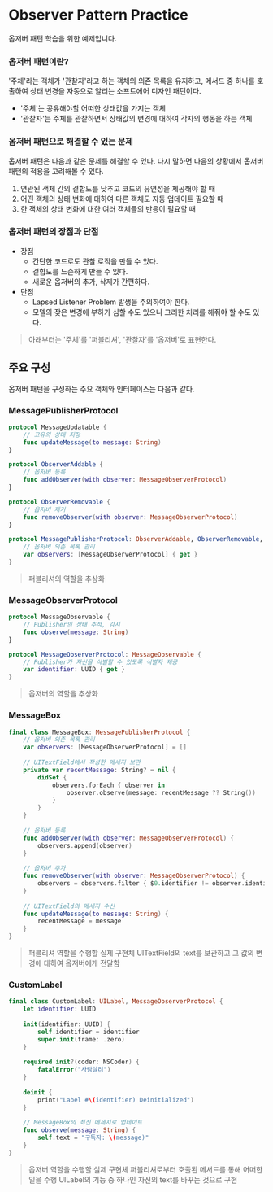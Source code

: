#  Observer Pattern Practice
옵저버 패턴 학습을 위한 예제입니다.

### **옵저버 패턴이란?**
'주체'라는 객체가 '관찰자'라고 하는 객체의 의존 목록을 유지하고,
메서드 중 하나를 호출하여 상태 변경을 자동으로 알리는 소프트에어 디자인 패턴이다.
* '주체'는 공유해야할 어떠한 상태값을 가지는 객체
* '관찰자'는 주체를 관찰하면서 상태값의 변경에 대하여 각자의 행동을 하는 객체

### **옵저버 패턴으로 해결할 수 있는 문제**
옵저버 패턴은 다음과 같은 문제를 해결할 수 있다.
다시 말하면 다음의 상황에서 옵저버 패턴의 적용을 고려해볼 수 있다.
1. 연관된 객체 간의 결합도를 낮추고 코드의 유연성을 제공해야 할 때
2. 어떤 객체의 상태 변화에 대하여 다른 객체도 자동 업데이트 필요할 때
3. 한 객체의 상태 변화에 대한 여러 객체들의 반응이 필요할 때

### **옵저버 패턴의 장점과 단점**
* 장점
    * 간단한 코드로도 관찰 로직을 만들 수 있다.
    * 결합도를 느슨하게 만들 수 있다.
    * 새로운 옵저버의 추가, 삭제가 간편하다.
* 단점
    * Lapsed Listener Problem 발생을 주의하여야 한다.
    * 모델의 잦은 변경에 부하가 심할 수도 있으니 그러한 처리를 해줘야 할 수도 있다.

> 아래부터는 '주체'를 '퍼블리셔', '관찰자'를 '옵저버'로 표현한다.

## 주요 구성
옵저버 패턴을 구성하는 주요 객체와 인터페이스는 다음과 같다.

### MessagePublisherProtocol

```swift
protocol MessageUpdatable {
    // 고유의 상태 저장
    func updateMessage(to message: String)
}

protocol ObserverAddable {
    // 옵저버 등록
    func addObserver(with observer: MessageObserverProtocol)
}

protocol ObserverRemovable {
    // 옵저버 제거
    func removeObserver(with observer: MessageObserverProtocol)
}

protocol MessagePublisherProtocol: ObserverAddable, ObserverRemovable, MessageUpdatable {
    // 옵저버 의존 목록 관리
    var observers: [MessageObserverProtocol] { get }
}
```

> 퍼블리셔의 역할을 추상화

### MessageObserverProtocol

```swift
protocol MessageObservable {
    // Publisher의 상태 추적, 감시
    func observe(message: String)
}

protocol MessageObserverProtocol: MessageObservable {
    // Publisher가 자신을 식별할 수 있도록 식별자 제공
    var identifier: UUID { get }
}
``` 

> 옵저버의 역할을 추상화

### MessageBox

```swift
final class MessageBox: MessagePublisherProtocol {
    // 옵저버 의존 목록 관리
    var observers: [MessageObserverProtocol] = []
    
    // UITextField에서 작성한 메세지 보관
    private var recentMessage: String? = nil {
        didSet {
            observers.forEach { observer in
                observer.observe(message: recentMessage ?? String())
            }
        }
    }
    
    // 옵저버 등록
    func addObserver(with observer: MessageObserverProtocol) {
        observers.append(observer)
    }
    
    // 옵저버 추가
    func removeObserver(with observer: MessageObserverProtocol) {
        observers = observers.filter { $0.identifier != observer.identifier }
    }
    
    // UITextField의 메세지 수신
    func updateMessage(to message: String) {
        recentMessage = message
    }
}
```

> 퍼블리셔 역할을 수행할 실제 구현체
> UITextField의 text를 보관하고 그 값의 변경에 대하여 옵저버에게 전달함

### CustomLabel

```swift
final class CustomLabel: UILabel, MessageObserverProtocol {
    let identifier: UUID
    
    init(identifier: UUID) {
        self.identifier = identifier
        super.init(frame: .zero)
    }
    
    required init?(coder: NSCoder) {
        fatalError("사람살려")
    }
    
    deinit {
        print("Label #\(identifier) Deinitialized")
    }
    
    // MessageBox의 최신 메세지로 업데이트
    func observe(message: String) {
        self.text = "구독자: \(message)"
    }
}

```

> 옵저버 역할을 수행할 실제 구현체
> 퍼블리셔로부터 호출된 메서드를 통해 어떠한 일을 수행
> UILabel의 기능 중 하나인 자신의 text를 바꾸는 것으로 구현
